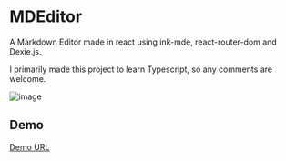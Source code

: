 # MDEditor
A Markdown Editor made in react using ink-mde, react-router-dom and Dexie.js.

I primarily made this project to learn Typescript, so any comments are welcome.

![image](https://user-images.githubusercontent.com/53949365/232604720-365d0d2b-304f-4ee8-8434-2e2f6733d4b4.png)


## Demo
[Demo URL](https://mdeditor.0xapollo.me/)
